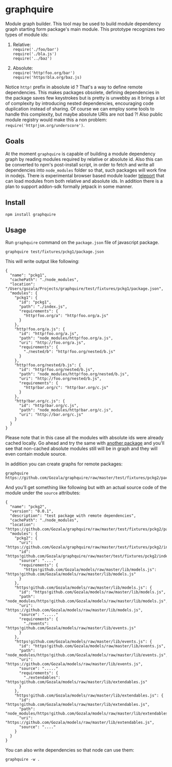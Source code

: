 # graphquire #

Module graph builder. This tool may be used to build module dependency graph
starting form package's main module. This prototype recognizes two types of
module ids:

  1. Relative:  
     `require('./foo/bar')`  
     `require('./bla.js')`  
     `require('../baz')`

  2. Absolute:  
     `require('http!foo.org/bar')`  
     `require('https!bla.org/baz.js)`

Notice `http!` prefix in absolute id ? That's a way to define remote
dependencies. This makes packages obsolete, defining dependencies in the package
saves few keystrokes but is pretty is unwebby as it brings a lot of complexity
by introducing nested dependencies, encouraging code duplication instead of
sharing. Of course we can employ some tools to handle this complexity, but
maybe absolute URIs are not bad ?! Also public module registry would make this
a non problem: `require('http!jsm.org/underscore')`.

## Goals ##

At the moment `graphquire` is capable of building a module dependency graph by
reading modules required by relative or absolute id. Also this can be converted
to npm's post-install script, in order to fetch and write all dependencies into
`node_modules` folder so that, such packages will work fine in nodejs. There
is experimental browser based module loader
[teleport](https://github.com/Gozala/teleport/blob/experimental/npm-1.x.x/teleport.js)
that can load modules from both relative and absolute ids. In addition there is
a plan to support addon-sdk formally jetpack in some manner.


## Install ##

    npm install graphquire

## Usage ##

Run `graphquire` command on the `package.json` file of javascript package.

    graphquire test/fixtures/pckg1/package.json

This will write output like following:

    {
      "name": "pckg1",
      "cachePath": "./node_modules",
      "location": "/Users/gozala/Projects/graphquire/test/fixtures/pckg1/package.json",
      "modules": {
        "pckg1": {
          "id": "pckg1",
          "path": "./index.js",
          "requirements": {
            "http!foo.org/a": "http!foo.org/a.js"
          }
        },
        "http!foo.org/a.js": {
          "id": "http!foo.org/a.js",
          "path": "node_modules/http!foo.org/a.js",
          "uri": "http://foo.org/a.js",
          "requirements": {
            "./nested/b": "http!foo.org/nested/b.js"
          }
        },
        "http!foo.org/nested/b.js": {
          "id": "http!foo.org/nested/b.js",
          "path": "node_modules/http!foo.org/nested/b.js",
          "uri": "http://foo.org/nested/b.js",
          "requirements": {
            "http!bar.org/c": "http!bar.org/c.js"
          }
        },
        "http!bar.org/c.js": {
          "id": "http!bar.org/c.js",
          "path": "node_modules/http!bar.org/c.js",
          "uri": "http://bar.org/c.js"
        }
      }
    }


Please note that in this case all the modules with absolute ids were already
cached locally. Go ahead and try the same with
[another package](./test/fixtures/pckg2/package.json) and you'll see that
non-cached absolute modules still will be in graph and they will even contain
module source.


In addition you can create graphs for remote packages:

    graphquire https://github.com/Gozala/graphquire/raw/master/test/fixtures/pckg2/package.json

And you'll get something like following but with an actual source code of the
module under the `source` attributes:


    {
      "name": "pckg2",
      "version": "0.0.1",
      "description": "test package with remote dependencies",
      "cachePath": "./node_modules",
      "location": "https://github.com/Gozala/graphquire/raw/master/test/fixtures/pckg2/package.json",
      "modules": {
        "pckg2": {
          "uri": "https://github.com/Gozala/graphquire/raw/master/test/fixtures/pckg2/index.js",
          "id": "https!github.com/Gozala/graphquire/raw/master/test/fixtures/pckg2/index.js",
          "source": "...."
          "requirements": {
            "https!github.com/Gozala/models/raw/master/lib/models.js": "https!github.com/Gozala/models/raw/master/lib/models.js"
          }
        },
        "https!github.com/Gozala/models/raw/master/lib/models.js": {
          "id": "https!github.com/Gozala/models/raw/master/lib/models.js",
          "path": "node_modules/https!github.com/Gozala/models/raw/master/lib/models.js",
          "uri": "https://github.com/Gozala/models/raw/master/lib/models.js",
          "source": "....."
          "requirements": {
            "./events": "https!github.com/Gozala/models/raw/master/lib/events.js"
          }
        },
        "https!github.com/Gozala/models/raw/master/lib/events.js": {
          "id": "https!github.com/Gozala/models/raw/master/lib/events.js",
          "path": "node_modules/https!github.com/Gozala/models/raw/master/lib/events.js",
          "uri": "https://github.com/Gozala/models/raw/master/lib/events.js",
          "source": "....."
          "requirements": {
            "./extendables": "https!github.com/Gozala/models/raw/master/lib/extendables.js"
          }
        },
        "https!github.com/Gozala/models/raw/master/lib/extendables.js": {
          "id": "https!github.com/Gozala/models/raw/master/lib/extendables.js",
          "path": "node_modules/https!github.com/Gozala/models/raw/master/lib/extendables.js",
          "uri": "https://github.com/Gozala/models/raw/master/lib/extendables.js",
          "source": "...."
        }
      }
    }

You can also write dependencies so that node can use them:

    graphquire -w .

